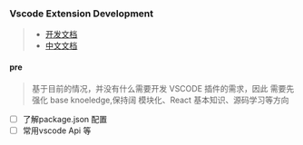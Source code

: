 ### Vscode Extension Development

> * [开发文档](https://code.visualstudio.com/api)
> * [中文文档](https://liiked.github.io/VS-Code-Extension-Doc-ZH/#/references/extension-manifest)
#### pre
> 基于目前的情况，并没有什么需要开发  VSCODE 插件的需求，因此 需要先强化 base knoeledge,保持阔 模块化、React 基本知识、源码学习等方向

- [ ] 了解package.json 配置
- [ ] 常用vscode Api 等